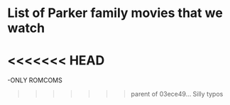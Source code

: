 # List of Parker family movies that we watch

<<<<<<< HEAD
=======
-ONLY ROMCOMS
>>>>>>> parent of 03ece49... Silly typos
